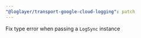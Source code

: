 ```yaml
---
"@loglayer/transport-google-cloud-logging": patch
---
```


Fix type error when passing a `LogSync` instance
